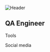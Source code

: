 ![Header](https://github.com/zhshkvch/zhshkvch/blob/main/assets/Header.jpg)

## QA Engineer

Tools

Social media